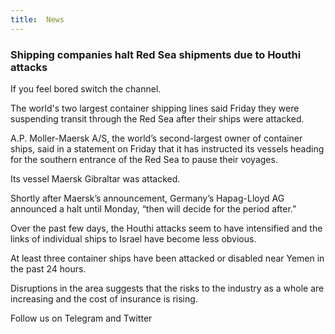 ```yaml
---
title:  News
---
```


### Shipping companies halt Red Sea shipments due to Houthi attacks

If you feel bored switch the channel.


The world's two largest container shipping lines said Friday they were suspending transit through the Red Sea after their ships were attacked.

A.P. Moller-Maersk A/S, the world’s second-largest owner of container ships, said in a statement on Friday that it has instructed its vessels heading for the southern entrance of the Red Sea to pause their voyages.

Its vessel Maersk Gibraltar was attacked.

Shortly after Maersk’s announcement, Germany’s Hapag-Lloyd AG announced a halt until Monday, “then will decide for the period after.”

Over the past few days, the Houthi attacks seem to have intensified and the links of individual ships to Israel have become less obvious.

At least three container ships have been attacked or disabled near Yemen in the past 24 hours.

Disruptions in the area suggests that the risks to the industry as a whole are increasing and the cost of insurance is rising.

Follow us on Telegram and Twitter

